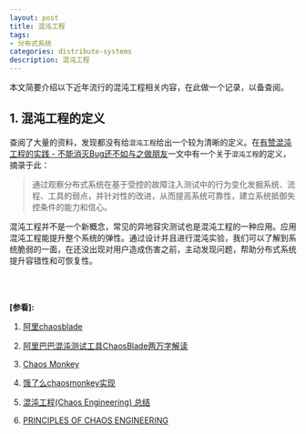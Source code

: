 ```yaml
---
layout: post
title: 混沌工程
tags:
- 分布式系统
categories: distribute-systems
description: 混沌工程
---
```


本文简要介绍以下近年流行的混沌工程相关内容，在此做一个记录，以备查阅。


<!-- more -->

## 1. 混沌工程的定义

查阅了大量的资料，发现都没有给```混沌工程```给出一个较为清晰的定义。在[有赞混沌工程的实践 - 不能消灭Bug还不如与之做朋友](https://blog.csdn.net/Ture010Love/article/details/104395470)一文中有一个关于```混沌工程```的定义，摘录于此：

> 通过观察分布式系统在基于受控的故障注入测试中的行为变化发掘系统、流程、工具的弱点，并针对性的改进，从而提高系统可靠性，建立系统抵御失控条件的能力和信心。

混沌工程并不是一个新概念，常见的异地容灾测试也是混沌工程的一种应用。应用混沌工程能提升整个系统的弹性。通过设计并且进行混沌实验，我们可以了解到系统脆弱的一面，在还没出现对用户造成伤害之前，主动发现问题，帮助分布式系统提升容错性和可恢复性。





<br />
<br />

**[参看]:**

1. [阿里chaosblade](https://chaosblade-io.gitbook.io/chaosblade-help-zh-cn/blade-create-docker/)

2. [阿里巴巴混沌测试工具ChaosBlade两万字解读](https://blog.csdn.net/u013256816/article/details/99917021)

3. [Chaos Monkey](https://github.com/Netflix/SimianArmy/wiki/Chaos-Monkey)

4. [饿了么chaosmonkey实现](https://www.cnblogs.com/itcomputer/p/7388707.html)

5. [混沌工程(Chaos Engineering) 总结](https://zhuanlan.zhihu.com/p/90294032)

6. [PRINCIPLES OF CHAOS ENGINEERING](https://principlesofchaos.org/)
<br />
<br />
<br />


